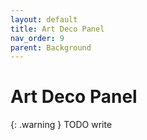 ```yaml
---
layout: default
title: Art Deco Panel
nav_order: 9
parent: Background
---
```


# Art Deco Panel

{: .warning }
TODO write
